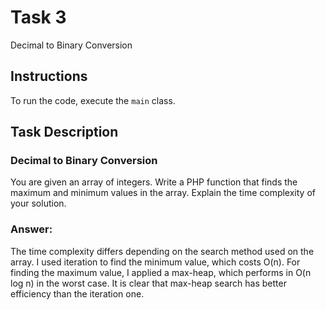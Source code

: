 # Task 3
Decimal to Binary Conversion
## Instructions
To run the code, execute the `main` class.
## Task Description
### Decimal to Binary Conversion
You are given an array of integers. Write a PHP function that finds the maximum and minimum values in the array. Explain the time complexity of your solution.

### Answer:
The time complexity differs depending on the search method used on the array.
I used iteration to find the minimum value, which costs O(n). For finding the maximum value,
I applied a max-heap, which performs in O(n log n) in the worst case.
It is clear that max-heap search has better efficiency than the iteration one.

